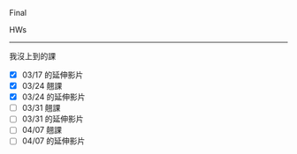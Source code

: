 Final

HWs

---
我沒上到的課
- [x] 03/17 的延伸影片
- [x] 03/24 翹課
- [x] 03/24 的延伸影片
- [ ] 03/31 翹課
- [ ] 03/31 的延伸影片
- [ ] 04/07 翹課
- [ ] 04/07 的延伸影片
